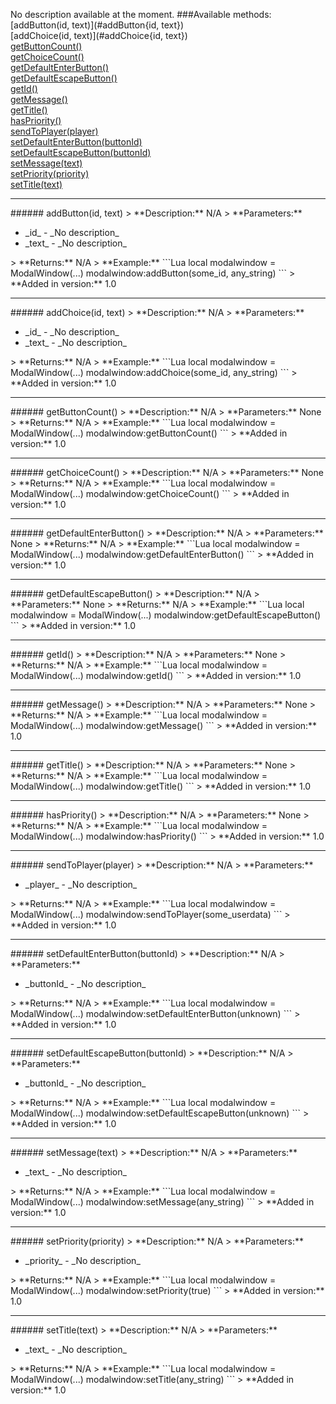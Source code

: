 No description available at the moment.
###Available methods:
[addButton(id, text)](#addButton{id, text})  
[addChoice(id, text)](#addChoice{id, text})  
[getButtonCount()](#getButtonCount{})  
[getChoiceCount()](#getChoiceCount{})  
[getDefaultEnterButton()](#getDefaultEnterButton{})  
[getDefaultEscapeButton()](#getDefaultEscapeButton{})  
[getId()](#getId{})  
[getMessage()](#getMessage{})  
[getTitle()](#getTitle{})  
[hasPriority()](#hasPriority{})  
[sendToPlayer(player)](#sendToPlayer{player})  
[setDefaultEnterButton(buttonId)](#setDefaultEnterButton{buttonId})  
[setDefaultEscapeButton(buttonId)](#setDefaultEscapeButton{buttonId})  
[setMessage(text)](#setMessage{text})  
[setPriority(priority)](#setPriority{priority})  
[setTitle(text)](#setTitle{text})  


***

<a name="addButton{id, text}"/>
###### addButton(id, text)
> **Description:** N/A  
> **Parameters:** <ul><li>_id_ - _No description_</li><li>_text_ - _No description_</li></ul>
> **Returns:** N/A  
> **Example:** 
```Lua
local modalwindow = ModalWindow(...)
modalwindow:addButton(some_id, any_string)
```
> **Added in version:** 1.0

***

<a name="addChoice{id, text}"/>
###### addChoice(id, text)
> **Description:** N/A  
> **Parameters:** <ul><li>_id_ - _No description_</li><li>_text_ - _No description_</li></ul>
> **Returns:** N/A  
> **Example:** 
```Lua
local modalwindow = ModalWindow(...)
modalwindow:addChoice(some_id, any_string)
```
> **Added in version:** 1.0

***

<a name="getButtonCount{}"/>
###### getButtonCount()
> **Description:** N/A  
> **Parameters:** None  
> **Returns:** N/A  
> **Example:** 
```Lua
local modalwindow = ModalWindow(...)
modalwindow:getButtonCount()
```
> **Added in version:** 1.0

***

<a name="getChoiceCount{}"/>
###### getChoiceCount()
> **Description:** N/A  
> **Parameters:** None  
> **Returns:** N/A  
> **Example:** 
```Lua
local modalwindow = ModalWindow(...)
modalwindow:getChoiceCount()
```
> **Added in version:** 1.0

***

<a name="getDefaultEnterButton{}"/>
###### getDefaultEnterButton()
> **Description:** N/A  
> **Parameters:** None  
> **Returns:** N/A  
> **Example:** 
```Lua
local modalwindow = ModalWindow(...)
modalwindow:getDefaultEnterButton()
```
> **Added in version:** 1.0

***

<a name="getDefaultEscapeButton{}"/>
###### getDefaultEscapeButton()
> **Description:** N/A  
> **Parameters:** None  
> **Returns:** N/A  
> **Example:** 
```Lua
local modalwindow = ModalWindow(...)
modalwindow:getDefaultEscapeButton()
```
> **Added in version:** 1.0

***

<a name="getId{}"/>
###### getId()
> **Description:** N/A  
> **Parameters:** None  
> **Returns:** N/A  
> **Example:** 
```Lua
local modalwindow = ModalWindow(...)
modalwindow:getId()
```
> **Added in version:** 1.0

***

<a name="getMessage{}"/>
###### getMessage()
> **Description:** N/A  
> **Parameters:** None  
> **Returns:** N/A  
> **Example:** 
```Lua
local modalwindow = ModalWindow(...)
modalwindow:getMessage()
```
> **Added in version:** 1.0

***

<a name="getTitle{}"/>
###### getTitle()
> **Description:** N/A  
> **Parameters:** None  
> **Returns:** N/A  
> **Example:** 
```Lua
local modalwindow = ModalWindow(...)
modalwindow:getTitle()
```
> **Added in version:** 1.0

***

<a name="hasPriority{}"/>
###### hasPriority()
> **Description:** N/A  
> **Parameters:** None  
> **Returns:** N/A  
> **Example:** 
```Lua
local modalwindow = ModalWindow(...)
modalwindow:hasPriority()
```
> **Added in version:** 1.0

***

<a name="sendToPlayer{player}"/>
###### sendToPlayer(player)
> **Description:** N/A  
> **Parameters:** <ul><li>_player_ - _No description_</li></ul>
> **Returns:** N/A  
> **Example:** 
```Lua
local modalwindow = ModalWindow(...)
modalwindow:sendToPlayer(some_userdata)
```
> **Added in version:** 1.0

***

<a name="setDefaultEnterButton{buttonId}"/>
###### setDefaultEnterButton(buttonId)
> **Description:** N/A  
> **Parameters:** <ul><li>_buttonId_ - _No description_</li></ul>
> **Returns:** N/A  
> **Example:** 
```Lua
local modalwindow = ModalWindow(...)
modalwindow:setDefaultEnterButton(unknown)
```
> **Added in version:** 1.0

***

<a name="setDefaultEscapeButton{buttonId}"/>
###### setDefaultEscapeButton(buttonId)
> **Description:** N/A  
> **Parameters:** <ul><li>_buttonId_ - _No description_</li></ul>
> **Returns:** N/A  
> **Example:** 
```Lua
local modalwindow = ModalWindow(...)
modalwindow:setDefaultEscapeButton(unknown)
```
> **Added in version:** 1.0

***

<a name="setMessage{text}"/>
###### setMessage(text)
> **Description:** N/A  
> **Parameters:** <ul><li>_text_ - _No description_</li></ul>
> **Returns:** N/A  
> **Example:** 
```Lua
local modalwindow = ModalWindow(...)
modalwindow:setMessage(any_string)
```
> **Added in version:** 1.0

***

<a name="setPriority{priority}"/>
###### setPriority(priority)
> **Description:** N/A  
> **Parameters:** <ul><li>_priority_ - _No description_</li></ul>
> **Returns:** N/A  
> **Example:** 
```Lua
local modalwindow = ModalWindow(...)
modalwindow:setPriority(true)
```
> **Added in version:** 1.0

***

<a name="setTitle{text}"/>
###### setTitle(text)
> **Description:** N/A  
> **Parameters:** <ul><li>_text_ - _No description_</li></ul>
> **Returns:** N/A  
> **Example:** 
```Lua
local modalwindow = ModalWindow(...)
modalwindow:setTitle(any_string)
```
> **Added in version:** 1.0